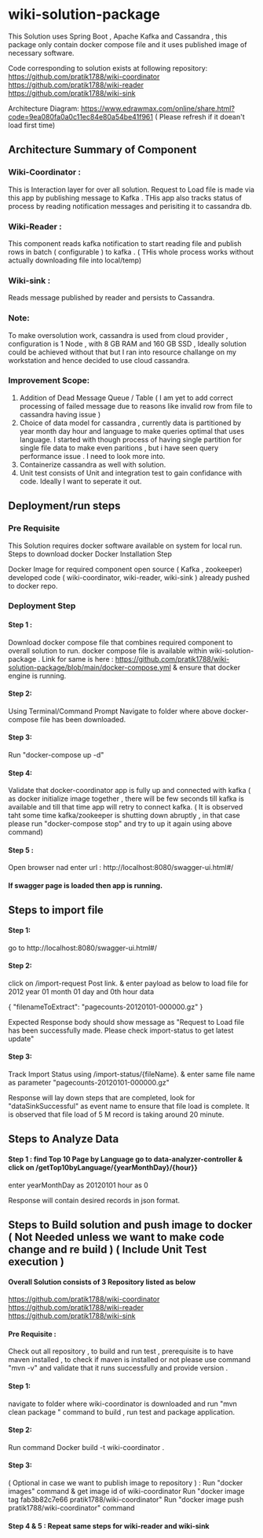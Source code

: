# wiki-solution-package

This Solution uses Spring Boot , Apache Kafka and Cassandra , this package only contain docker compose file and it uses published image of necessary software.

Code corresponding to solution exists at following repository:
https://github.com/pratik1788/wiki-coordinator
https://github.com/pratik1788/wiki-reader 
https://github.com/pratik1788/wiki-sink


Architecture Diagram: https://www.edrawmax.com/online/share.html?code=9ea080fa0a0c11ec84e80a54be41f961  ( Please refresh if it doean't load first time)

## Architecture Summary of Component

### Wiki-Coordinator :
This is Interaction layer for over all solution.  Request to Load file is made via this app by publishing message to Kafka . THis app also tracks status of process by reading notification messages and perisiting it to cassandra db.

### Wiki-Reader :
This component reads kafka notification to start reading file and publish rows in batch ( configurable ) to  kafka . ( THis whole process works without actually downloading file into local/temp)

### Wiki-sink :
Reads message published by reader and persists to Cassandra.


### Note:  

To make oversolution work, cassandra is used from cloud provider , configuration is 1 Node , with 8 GB RAM and 160 GB SSD , Ideally solution could be achieved without that but I ran into resource challange on my workstation and hence decided to use cloud cassandra.

### Improvement Scope:

1) Addition of Dead Message Queue / Table ( I am yet to add correct processing of failed message due to reasons like invalid row from file to cassandra having issue )
2) Choice of data model for cassandra , currently data is partitioned by year month day hour and language to make queries optimal that uses language. I started with though process of having single partition for single file data to make even paritions , but i have seen query performance issue . I need to look more into.
3) Containerize cassandra as well with solution.
4) Unit test consists of Unit and integration test to gain confidance with code. Ideally I want to seperate it out.


## Deployment/run steps

### Pre Requisite
This Solution requires docker software available on system for local run. Steps to download docker Docker Installation Step

Docker Image for required component open source ( Kafka , zookeeper) developed code ( wiki-coordinator, wiki-reader, wiki-sink ) already pushed to docker repo.

### Deployment Step
#### Step 1 :

Download docker compose file that combines required component to overall solution to run. docker compose file is available within wiki-solution-package . Link for same is here : https://github.com/pratik1788/wiki-solution-package/blob/main/docker-compose.yml & ensure that docker engine is running.

#### Step 2: 
Using Terminal/Command Prompt Navigate to folder where above docker-compose file has been downloaded.

#### Step 3: 
Run "docker-compose up -d"

#### Step 4: 
Validate that docker-coordinator app is fully up and connected with kafka ( as docker initialize image together , there will be few seconds till kafka is available and till that time app will retry to connect kafka. ( It is observed taht some time kafka/zookeeper is shutting down abruptly , in that case please run "docker-compose stop" and try to up it again using above command)

#### Step 5 : 
Open browser nad enter url : http://localhost:8080/swagger-ui.html#/

####  If swagger page is loaded then app is running.

## Steps to import file

#### Step 1: 
go to http://localhost:8080/swagger-ui.html#/

#### Step 2: 
click on /import-request Post link. & enter payload as below to load file for 2012 year 01 month 01 day and 0th hour data

{ "filenameToExtract": "pagecounts-20120101-000000.gz" }

Expected Response body should show message as "Request to Load file has been successfully made. Please check import-status to get latest update"

#### Step 3: 
Track Import Status using /import-status/{fileName}. & enter same file name as parameter "pagecounts-20120101-000000.gz"

Response will lay down steps that are completed, look for "dataSinkSuccessful" as event name to ensure that file load is complete. It is observed that file load of 5 M record is taking around 20 minute.

## Steps to Analyze Data

#### Step 1 : find Top 10 Page by Language go to data-analyzer-controller & click on /getTop10byLanguage/{yearMonthDay}/{hour}}

enter yearMonthDay as 20120101
hour as 0

Response will contain desired records in json format.


## Steps to Build solution and push image to docker ( Not Needed unless we want to make code change and re build )  ( Include Unit Test execution )

#### Overall Solution consists of 3 Repository listed as below

https://github.com/pratik1788/wiki-coordinator
https://github.com/pratik1788/wiki-reader 
https://github.com/pratik1788/wiki-sink

#### Pre Requisite : 

Check out all repository , to build and run test , prerequisite is to have maven installed , to check if maven is installed or not please use command "mvn -v" and validate that it runs successfully and provide version .


#### Step 1: 

navigate to folder where wiki-coordinator is downloaded and run "mvn clean package " command to build , run test and package application. 

#### Step 2: 
Run command Docker build -t wiki-coordinator . 

#### Step 3: 
( Optional in case we want to publish image to repository ) : Run "docker images" command & get image id of wiki-coordinator Run "docker image tag fab3b82c7e66 pratik1788/wiki-coordinator" Run "docker image push pratik1788/wiki-coordinator" command

#### Step 4 & 5 : Repeat same steps for wiki-reader and wiki-sink

